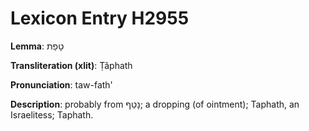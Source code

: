 # Lexicon Entry H2955

**Lemma**: טָפַת

**Transliteration (xlit)**: Ṭâphath

**Pronunciation**: taw-fath'

**Description**:
probably from נָטַף; a dropping (of ointment); Taphath, an Israelitess; Taphath.

